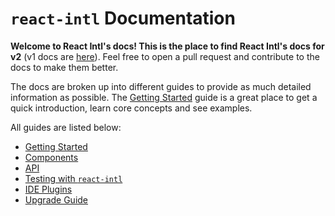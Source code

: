 # `react-intl` Documentation

**Welcome to React Intl's docs! This is the place to find React Intl's docs for v2** (v1 docs are [here](http://formatjs.io/react/v1/)). Feel free to open a pull request and contribute to the docs to make them better.

The docs are broken up into different guides to provide as much detailed information as possible. The [Getting Started](./Getting-Started.md) guide is a great place to get a quick introduction, learn core concepts and see examples.

All guides are listed below:

- [Getting Started](./Getting-Started.md)
- [Components](./Components.md)
- [API](./API.md)
- [Testing with `react-intl`](./Testing-with-React-intl.md)
- [IDE Plugins](./IDE-plugins-&-Tools.md)
- [Upgrade Guide](./Updated-Guide.md)
